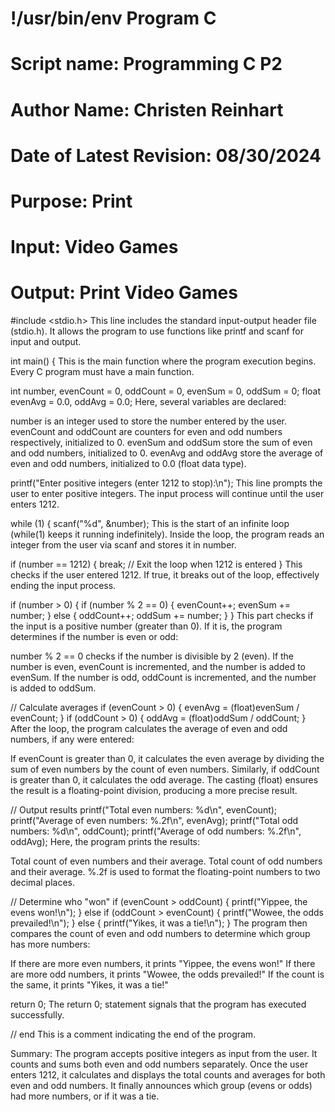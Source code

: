 # !/usr/bin/env Program C
# Script name: Programming C P2
# Author Name: Christen Reinhart
# Date of Latest Revision: 08/30/2024
# Purpose: Print
# Input: Video Games
# Output: Print Video Games


#include <stdio.h>
This line includes the standard input-output header file (stdio.h). It allows the program to use functions like printf and scanf for input and output.


int main() {
This is the main function where the program execution begins. Every C program must have a main function.


int number, evenCount = 0, oddCount = 0, evenSum = 0, oddSum = 0;
float evenAvg = 0.0, oddAvg = 0.0;
Here, several variables are declared:

number is an integer used to store the number entered by the user.
evenCount and oddCount are counters for even and odd numbers respectively, initialized to 0.
evenSum and oddSum store the sum of even and odd numbers, initialized to 0.
evenAvg and oddAvg store the average of even and odd numbers, initialized to 0.0 (float data type).

printf("Enter positive integers (enter 1212 to stop):\n");
This line prompts the user to enter positive integers. The input process will continue until the user enters 1212.


while (1) {
    scanf("%d", &number);
This is the start of an infinite loop (while(1) keeps it running indefinitely). Inside the loop, the program reads an integer from the user via scanf and stores it in number.


if (number == 1212) {
    break;  // Exit the loop when 1212 is entered
}
This checks if the user entered 1212. If true, it breaks out of the loop, effectively ending the input process.


if (number > 0) {
    if (number % 2 == 0) {
        evenCount++;
        evenSum += number;
    } else {
        oddCount++;
        oddSum += number;
    }
}
This part checks if the input is a positive number (greater than 0). If it is, the program determines if the number is even or odd:

number % 2 == 0 checks if the number is divisible by 2 (even).
If the number is even, evenCount is incremented, and the number is added to evenSum.
If the number is odd, oddCount is incremented, and the number is added to oddSum.

// Calculate averages
if (evenCount > 0) {
    evenAvg = (float)evenSum / evenCount;
}
if (oddCount > 0) {
    oddAvg = (float)oddSum / oddCount;
}
After the loop, the program calculates the average of even and odd numbers, if any were entered:

If evenCount is greater than 0, it calculates the even average by dividing the sum of even numbers by the count of even numbers.
Similarly, if oddCount is greater than 0, it calculates the odd average.
The casting (float) ensures the result is a floating-point division, producing a more precise result.

// Output results
printf("Total even numbers: %d\n", evenCount);
printf("Average of even numbers: %.2f\n", evenAvg);
printf("Total odd numbers: %d\n", oddCount);
printf("Average of odd numbers: %.2f\n", oddAvg);
Here, the program prints the results:

Total count of even numbers and their average.
Total count of odd numbers and their average.
%.2f is used to format the floating-point numbers to two decimal places.

// Determine who "won"
if (evenCount > oddCount) {
    printf("Yippee, the evens won!\n");
} else if (oddCount > evenCount) {
    printf("Wowee, the odds prevailed!\n");
} else {
    printf("Yikes, it was a tie!\n");
}
The program then compares the count of even and odd numbers to determine which group has more numbers:

If there are more even numbers, it prints "Yippee, the evens won!"
If there are more odd numbers, it prints "Wowee, the odds prevailed!"
If the count is the same, it prints "Yikes, it was a tie!"

return 0;
The return 0; statement signals that the program has executed successfully.

// end
This is a comment indicating the end of the program.

Summary:
The program accepts positive integers as input from the user.
It counts and sums both even and odd numbers separately.
Once the user enters 1212, it calculates and displays the total counts and averages for both even and odd numbers.
It finally announces which group (evens or odds) had more numbers, or if it was a tie.






